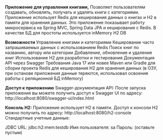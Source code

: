 **Приложение для управления книгами,**
Позволяет пользователям создавать, обновлять, получать и удалять книги с категориями. Приложение использует Redis для кеширования данных о книгах и H2 в памяти для хранения данных. Это приложение показывает работу микросервиса на Spring MVC, Spring Data JPA и кеширования с Redis. В качестве БД для простоты используется inMemory H2 DB

**Возможности**
Управление книгами и категориями
Кеширование часто запрашиваемых данных с использованием Redis
Поиск книг по названию, автору или категории
Добавление, обновление и удаление книг
Использование H2 для разработки и тестирования
Документация API через Swagger
Требования
Java 17 или новее
Maven или Gradle для сборки проекта
Redis для кеширования
H2 для хранения данных (в ОЗУ, при останове приложения данные теряются, использовал освоения работы с реляционной БД inMemory)

**Доступ к приложению**
Swagger-документация API:
После запуска приложения вы можете получить доступ к Swagger UI по адресу:
http://localhost:8080/swagger-ui/index.html

**Консоль H2:**
Приложение использует H2 в памяти. Доступ к консоли H2 можно получить по адресу:
http://localhost:8080/h2-console
Стандартные учетные данные:

JDBC URL: jdbc:h2:mem:testdb
Имя пользователя: sa
Пароль: (оставьте пустым)
